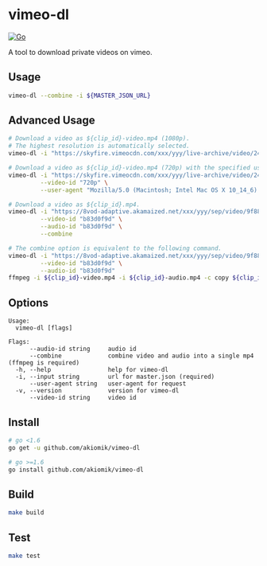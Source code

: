vimeo-dl
========

[![Go](https://github.com/akiomik/vimeo-dl/workflows/Go/badge.svg?branch=master)](https://github.com/akiomik/vimeo-dl/actions?query=workflow%3AGo)

A tool to download private videos on vimeo.

## Usage

```sh
vimeo-dl --combine -i ${MASTER_JSON_URL}
```

## Advanced Usage

```sh
# Download a video as ${clip_id}-video.mp4 (1080p).
# The highest resolution is automatically selected.
vimeo-dl -i "https://skyfire.vimeocdn.com/xxx/yyy/live-archive/video/240p,360p,540p,720p,1080p/master.json?base64_init=1&query_string_ranges=1"
```

```sh
# Download a video as ${clip_id}-video.mp4 (720p) with the specified user-agent.
vimeo-dl -i "https://skyfire.vimeocdn.com/xxx/yyy/live-archive/video/240p,360p,540p,720p,1080p/master.json?base64_init=1&query_string_ranges=1" \
         --video-id "720p" \
         --user-agent "Mozilla/5.0 (Macintosh; Intel Mac OS X 10_14_6) AppleWebKit/537.36 (KHTML, like Gecko) Chrome/84.0.4147.89 Safari/537.36"
```

```sh
# Download a video as ${clip_id}.mp4.
vimeo-dl -i "https://8vod-adaptive.akamaized.net/xxx/yyy/sep/video/9f88d1ff,b83d0f9d,da44206b,f34fd50d,f9ebc26f/master.json?base64_init=1" \
         --video-id "b83d0f9d" \
         --audio-id "b83d0f9d" \
         --combine

# The combine option is equivalent to the following command.
vimeo-dl -i "https://8vod-adaptive.akamaized.net/xxx/yyy/sep/video/9f88d1ff,b83d0f9d,da44206b,f34fd50d,f9ebc26f/master.json?base64_init=1" \
         --video-id "b83d0f9d" \
         --audio-id "b83d0f9d"
ffmpeg -i ${clip_id}-video.mp4 -i ${clip_id}-audio.mp4 -c copy ${clip_id}.mp4
```

## Options

```
Usage:
  vimeo-dl [flags]

Flags:
      --audio-id string     audio id
      --combine             combine video and audio into a single mp4 (ffmpeg is required)
  -h, --help                help for vimeo-dl
  -i, --input string        url for master.json (required)
      --user-agent string   user-agent for request
  -v, --version             version for vimeo-dl
      --video-id string     video id
```

## Install

```sh
# go <1.6
go get -u github.com/akiomik/vimeo-dl

# go >=1.6
go install github.com/akiomik/vimeo-dl
```

## Build

```sh
make build
```

## Test

```sh
make test
```
